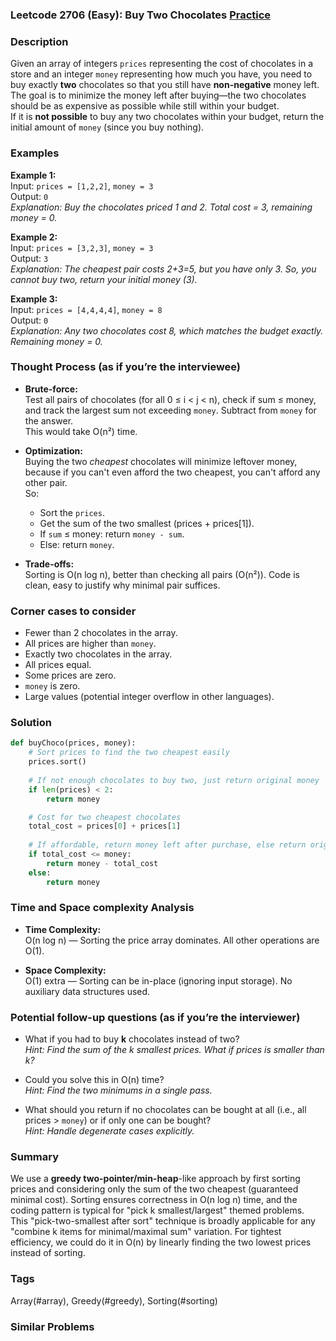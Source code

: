### Leetcode 2706 (Easy): Buy Two Chocolates [Practice](https://leetcode.com/problems/buy-two-chocolates)

### Description  
Given an array of integers `prices` representing the cost of chocolates in a store and an integer `money` representing how much you have, you need to buy exactly **two** chocolates so that you still have **non-negative** money left. The goal is to minimize the money left after buying—the two chocolates should be as expensive as possible while still within your budget.  
If it is **not possible** to buy any two chocolates within your budget, return the initial amount of `money` (since you buy nothing).

### Examples  

**Example 1:**  
Input: `prices = [1,2,2]`, `money = 3`  
Output: `0`  
*Explanation: Buy the chocolates priced 1 and 2. Total cost = 3, remaining money = 0.*

**Example 2:**  
Input: `prices = [3,2,3]`, `money = 3`  
Output: `3`  
*Explanation: The cheapest pair costs 2+3=5, but you have only 3. So, you cannot buy two, return your initial money (3).*

**Example 3:**  
Input: `prices = [4,4,4,4]`, `money = 8`  
Output: `0`  
*Explanation: Any two chocolates cost 8, which matches the budget exactly. Remaining money = 0.*

### Thought Process (as if you’re the interviewee)  

- **Brute-force:**  
  Test all pairs of chocolates (for all 0 ≤ i < j < n), check if sum ≤ money, and track the largest sum not exceeding `money`. Subtract from `money` for the answer.  
  This would take O(n²) time.

- **Optimization:**  
  Buying the two *cheapest* chocolates will minimize leftover money, because if you can't even afford the two cheapest, you can't afford any other pair.  
  So:
    - Sort the `prices`.
    - Get the sum of the two smallest (prices + prices[1]).
    - If `sum` ≤ money: return `money - sum`.
    - Else: return `money`.

- **Trade-offs:**  
  Sorting is O(n log n), better than checking all pairs (O(n²)). Code is clean, easy to justify why minimal pair suffices.

### Corner cases to consider  
- Fewer than 2 chocolates in the array.
- All prices are higher than `money`.
- Exactly two chocolates in the array.
- All prices equal.
- Some prices are zero.
- `money` is zero.
- Large values (potential integer overflow in other languages).

### Solution

```python
def buyChoco(prices, money):
    # Sort prices to find the two cheapest easily
    prices.sort()
    
    # If not enough chocolates to buy two, just return original money
    if len(prices) < 2:
        return money

    # Cost for two cheapest chocolates
    total_cost = prices[0] + prices[1]
    
    # If affordable, return money left after purchase, else return original money
    if total_cost <= money:
        return money - total_cost
    else:
        return money
```

### Time and Space complexity Analysis  

- **Time Complexity:**  
  O(n log n) — Sorting the price array dominates. All other operations are O(1).

- **Space Complexity:**  
  O(1) extra — Sorting can be in-place (ignoring input storage). No auxiliary data structures used.

### Potential follow-up questions (as if you’re the interviewer)  

- What if you had to buy **k** chocolates instead of two?  
  *Hint: Find the sum of the k smallest prices. What if prices is smaller than k?*
  
- Could you solve this in O(n) time?  
  *Hint: Find the two minimums in a single pass.*

- What should you return if no chocolates can be bought at all (i.e., all prices > `money`) or if only one can be bought?  
  *Hint: Handle degenerate cases explicitly.*

### Summary
We use a **greedy two-pointer/min-heap**-like approach by first sorting prices and considering only the sum of the two cheapest (guaranteed minimal cost). Sorting ensures correctness in O(n log n) time, and the coding pattern is typical for "pick k smallest/largest" themed problems.  
This "pick-two-smallest after sort" technique is broadly applicable for any "combine k items for minimal/maximal sum" variation. For tightest efficiency, we could do it in O(n) by linearly finding the two lowest prices instead of sorting.

### Tags
Array(#array), Greedy(#greedy), Sorting(#sorting)

### Similar Problems
